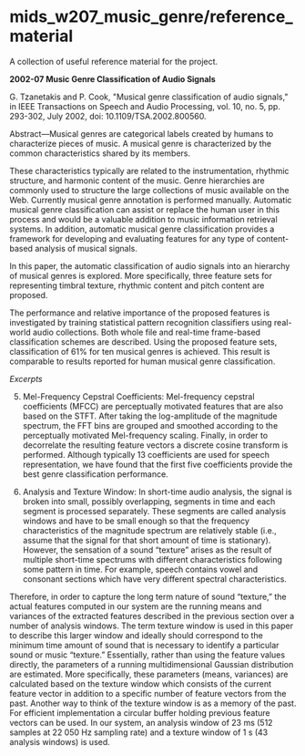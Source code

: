 # mids_w207_music_genre/reference_material
A collection of useful reference material for the project.

**2002-07 Music Genre Classification of Audio Signals**

G. Tzanetakis and P. Cook, "Musical genre classification of audio
signals," in IEEE Transactions on Speech and Audio Processing,
vol. 10, no. 5, pp. 293-302, July 2002, doi: 10.1109/TSA.2002.800560.

Abstract—Musical genres are categorical labels created by humans to
characterize pieces of music. A musical genre is characterized by the
common characteristics shared by its members.

These characteristics typically are related to the instrumentation,
rhythmic structure, and harmonic content of the music. Genre
hierarchies are commonly used to structure the large collections of
music available on the Web. Currently musical genre annotation is
performed manually. Automatic musical genre classification can assist
or replace the human user in this process and would be a valuable
addition to music information retrieval systems. In addition,
automatic musical genre classification provides a framework for
developing and evaluating features for any type of content- based
analysis of musical signals.

In this paper, the automatic classification of audio signals into an
hierarchy of musical genres is explored. More specifically, three
feature sets for representing timbral texture, rhythmic content and
pitch content are proposed.

The performance and relative importance of the proposed features is
investigated by training statistical pattern recognition classifiers
using real-world audio collections. Both whole file and real-time
frame-based classification schemes are described. Using the proposed
feature sets, classification of 61% for ten musical genres is
achieved. This result is comparable to results reported for human
musical genre classification.

*Excerpts*

5) Mel-Frequency Cepstral Coefficients: Mel-frequency cepstral
coefficients (MFCC) are perceptually motivated features that are also
based on the STFT. After taking the log-amplitude of the magnitude
spectrum, the FFT bins are grouped and smoothed according to the
perceptually motivated Mel-frequency scaling. Finally, in order to
decorrelate the resulting feature vectors a discrete cosine transform
is performed.  Although typically 13 coefficients are used for speech
representation, we have found that the first five coefficients provide
the best genre classification performance.

6) Analysis and Texture Window: In short-time audio analysis, the
signal is broken into small, possibly overlapping, segments in time
and each segment is processed separately.  These segments are called
analysis windows and have to be small enough so that the frequency
characteristics of the magnitude spectrum are relatively stable (i.e.,
assume that the signal for that short amount of time is
stationary). However, the sensation of a sound “texture” arises as the
result of multiple short-time spectrums with different characteristics
following some pattern in time. For example, speech contains vowel and
consonant sections which have very different spectral characteristics.

Therefore, in order to capture the long term nature of sound
“texture,” the actual features computed in our system are the running
means and variances of the extracted features described in the
previous section over a number of analysis windows. The term texture
window is used in this paper to describe this larger window and
ideally should correspond to the minimum time amount of sound that is
necessary to identify a particular sound or music “texture.”
Essentially, rather than using the feature values directly, the
parameters of a running multidimensional Gaussian distribution are
estimated. More specifically, these parameters (means, variances) are
calculated based on the texture window which consists of the current
feature vector in addition to a specific number of feature vectors
from the past. Another way to think of the texture window is as a
memory of the past.  For efficient implementation a circular buffer
holding previous feature vectors can be used. In our system, an
analysis window of 23 ms (512 samples at 22 050 Hz sampling rate) and
a texture window of 1 s (43 analysis windows) is used.